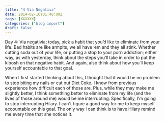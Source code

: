 ```yaml
---
title: "4 Via Negativa"
date: 2014-02-16T01:48:00Z
tags: [XXXXXX]
categories: ["blog import"]
draft: false
---
```

 
Day 4: Via negativia; today, pick a habit that you’d like to eliminate from your
life. Bad habits are like armpits, we all have ‘em and they all stink. Whether
cutting soda out of your life, or putting a stop to your porn addiction; either
way, as with yesterday, think about the steps you’ll take in order to put the
kibosh on that negative habit. And again, also think about how you’ll keep
yourself accountable to that goal.

When I first started thinking about this, I thought that it would be no problem
to stop biting my nails or cut out Diet Coke. I know from previous experience
how difficult each of those are. Plus, while they may make me slightly better, I
think something better to eliminate from my life (and the lives of those around
me) would be me interrupting. Specifically, I'm going to stop interrupting
Hilary. I can't figure a good way for me to keep myself accountable on this
goal. The only way I can think is to have Hilary remind me every time that she
notices it.
